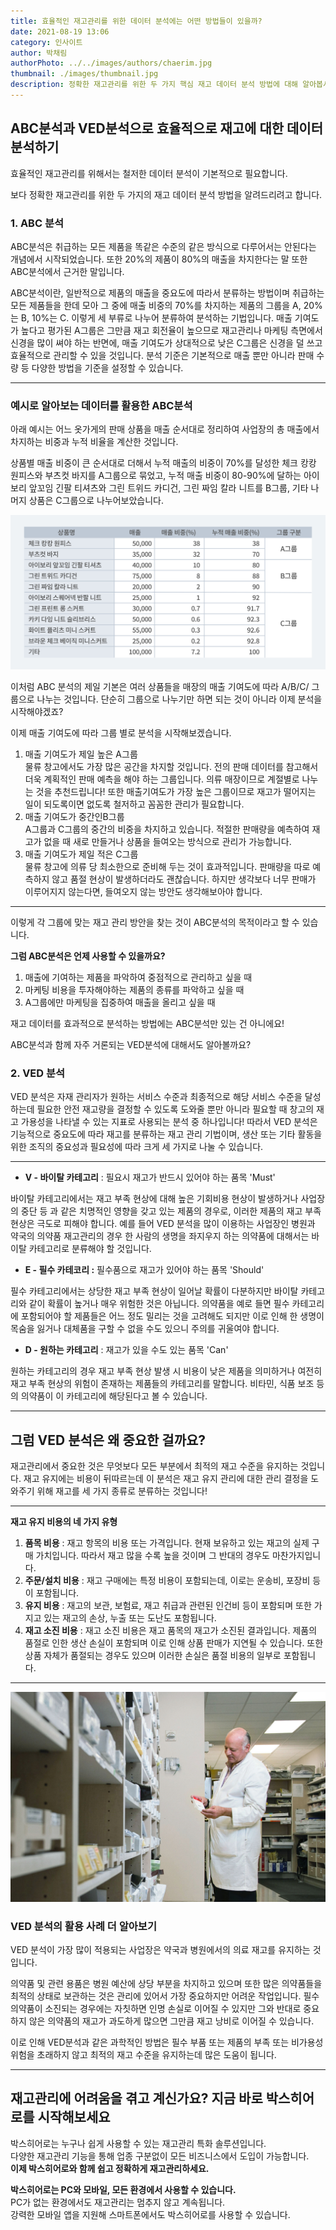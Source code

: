 ```yaml
---
title: 효율적인 재고관리를 위한 데이터 분석에는 어떤 방법들이 있을까?
date: 2021-08-19 13:06
category: 인사이트
author: 박채림
authorPhoto: ../../images/authors/chaerim.jpg
thumbnail: ./images/thumbnail.jpg
description: 정확한 재고관리를 위한 두 가지 핵심 재고 데이터 분석 방법에 대해 알아봅시다!
---
```


## ABC분석과 VED분석으로 효율적으로 재고에 대한 데이터 분석하기

효율적인 재고관리를 위해서는 철저한 데이터 분석이 기본적으로 필요합니다.

보다 정확한 재고관리를 위한 두 가지의 재고 데이터 분석 방법을 알려드리려고 합니다.

### 1. ABC 분석

ABC분석은 취급하는 모든 제품을 똑같은 수준의 같은 방식으로 다루어서는 안된다는 개념에서 시작되었습니다. 또한 20%의 제품이 80%의 매출을 차지한다는 말 또한 ABC분석에서 근거한 말입니다.

ABC분석이란, 일반적으로 제품의 매출을 중요도에 따라서 분류하는 방법이며 취급하는 모든 제품들을 한데 모아 그 중에 매출 비중의 70%를 차지하는 제품의 그룹을 A, 20%는 B, 10%는 C. 이렇게 세 부류로 나누어 분류하여 분석하는 기법입니다. 매출 기여도가 높다고 평가된 A그룹은 그만큼 재고 회전율이 높으므로 재고관리나 마케팅 측면에서 신경을 많이 쎠야 하는 반면에, 매출 기여도가 상대적으로 낮은 C그룹은 신경을 덜 쓰고 효율적으로 관리할 수 있을 것입니다. 분석 기준은 기본적으로 매출 뿐만 아니라 판매 수량 등 다양한 방법을 기준을 설정할 수 있습니다.

---

### 예시로 알아보는 데이터를 활용한 ABC분석

아래 예시는 어느 옷가게의 판매 상품을 매출 순서대로 정리하여 사업장의 총 매출에서 차지하는 비중과 누적 비율을 계산한 것입니다.

상품별 매출 비중이 큰 순서대로 더해서 누적 매출의 비중이 70%를 달성한 체크 캉캉 원피스와 부츠컷 바지를 A그룹으로 묶었고, 누적 매출 비중이 80-90%에 달하는 아이보리 앞꼬임 긴팔 티셔츠와 그린 트위드 카디건, 그린 짜임 칼라 니트를 B그룹, 기타 나머지 상품은 C그룹으로 나누어보았습니다.

![재고 비용 관리는 철저히](./images/1.png)

이처럼 ABC 분석의 제일 기본은 여러 상품들을 매장의 매출 기여도에 따라 A/B/C/ 그룹으로 나누는 것입니다. 단순히 그룹으로 나누기만 하면 되는 것이 아니라 이제 분석을 시작해야겠죠?

이제 매출 기여도에 따라 그룹 별로 분석을 시작해보겠습니다.

1. 매출 기여도가 제일 높은 A그룹<br/>
   물류 창고에서도 가장 많은 공간을 차지할 것입니다. 전의 판매 데이터를 참고해서 더욱 계획적인 판매 예측을 해야 하는 그룹입니다. 의류 매장이므로 계절별로 나누는 것을 추천드립니다! 또한 매출기여도가 가장 높은 그룹이므로 재고가 떨어지는 일이 되도록이면 없도록 철저하고 꼼꼼한 관리가 필요합니다.
2. 매출 기여도가 중간인B그룹<br/>
   A그룹과 C그룹의 중간의 비중을 차지하고 있습니다. 적절한 판매량을 예측하여 재고가 없을 때 새로 만들거나 상품을 들여오는 방식으로 관리가 가능합니다.
3. 매출 기여도가 제일 적은 C그룹<br/>
   물류 창고에 의류 당 최소한으로 준비해 두는 것이 효과적입니다. 판매량을 따로 예측하지 않고 품절 현상이 발생하더라도 괜찮습니다. 하지만 생각보다 너무 판매가 이루어지지 않는다면, 들여오지 않는 방안도 생각해보아야 합니다.

---

이렇게 각 그룹에 맞는 재고 관리 방안을 찾는 것이 ABC분석의 목적이라고 할 수 있습니다.

**그럼 ABC분석은 언제 사용할 수 있을까요?**

1. 매출에 기여하는 제품을 파악하여 중점적으로 관리하고 싶을 때
2. 마케팅 비용을 투자해야하는 제품의 종류를 파악하고 싶을 때
3. A그룹에만 마케팅을 집중하여 매출을 올리고 싶을 때

재고 데이터를 효과적으로 분석하는 방법에는 ABC분석만 있는 건 아니에요!

ABC분석과 함께 자주 거론되는 VED분석에 대해서도 알아볼까요?

### 2. VED 분석

VED 분석은 자재 관리자가 원하는 서비스 수준과 최종적으로 해당 서비스 수준을 달성하는데 필요한 안전 재고량을 결정할 수 있도록 도와줄 뿐만 아니라 필요할 때 창고의 재고 가용성을 나타낼 수 있는 지표로 사용되는 분석 중 하나입니다! 따라서 VED 분석은 기능적으로 중요도에 따라 재고를 분류하는 재고 관리 기법이며, 생산 또는 기타 활동을 위한 조직의 중요성과 필요성에 따라 크게 세 가지로 나눌 수 있습니다.

---

- **V - 바이탈 카테고리** : 필요시 재고가 반드시 있어야 하는 품목 'Must'

바이탈 카테고리에서는 재고 부족 현상에 대해 높은 기회비용 현상이 발생하거나 사업장의 중단 등 과 같은 치명적인 영향을 갖고 있는 제품의 경우로, 이러한 제품의 재고 부족 현상은 극도로 피해야 합니다. 예를 들어 VED 분석을 많이 이용하는 사업장인 병원과 약국의 의약품 재고관리의 경우 한 사람의 생명을 좌지우지 하는 의약품에 대해서는 바이탈 카테고리로 분류해야 할 것입니다.

- **E - 필수 카테코리 :** 필수품으로 재고가 있어야 하는 품목 'Should'

필수 카테고리에서는 상당한 재고 부족 현상이 일어날 확률이 다분하지만 바이탈 카테고리와 같이 확률이 높거나 매우 위험한 것은 아닙니다. 의약품을 예로 들면 필수 카테고리에 포함되어야 할 제품들은 어느 정도 밀리는 것을 고려해도 되지만 이로 인해 한 생명이 목숨을 잃거나 대체품을 구할 수 없을 수도 있으니 주의를 귀울여야 합니다.

- **D - 원하는 카테고리** : 재고가 있을 수도 있는 품목 'Can'

원하는 카테고리의 경우 재고 부족 현상 발생 시 비용이 낮은 제품을 의미하거나 여전히 재고 부족 현상의 위험이 존재하는 제품들의 카테고리를 말합니다. 비타민, 식품 보조 등의 의약품이 이 카테고리에 해당된다고 볼 수 있습니다.

---

## 그럼 VED 분석은 왜 중요한 걸까요?

재고관리에서 중요한 것은 무엇보다 모든 부분에서 최적의 재고 수준을 유지하는 것입니다. 재고 유지에는 비용이 뒤따르는데 이 분석은 재고 유지 관리에 대한 관리 결정을 도와주기 위해 재고를 세 가지 종류로 분류하는 것입니다!

---

**재고 유지 비용의 네 가지 유형**

1. **품목 비용** : 재고 항목의 비용 또는 가격입니다. 현재 보유하고 있는 재고의 실제 구매 가치입니다. 따라서 재고 많을 수록 높을 것이며 그 반대의 경우도 마찬가지입니다.
2. **주문/설치 비용** : 재고 구매에는 특정 비용이 포함되는데, 이로는 운송비, 포장비 등이 포함됩니다.
3. **유지 비용** : 재고의 보관, 보험료, 재고 취급과 관련된 인건비 등이 포함되며 또한 가지고 있는 재고의 손상, 누출 또는 도난도 포함됩니다.
4. **재고 소진 비용** : 재고 소진 비용은 재고 품목의 재고가 소진된 결과입니다. 제품의 품절로 인한 생산 손실이 포함되며 이로 인해 상품 판매가 지연될 수 있습니다. 또한 상품 자체가 품절되는 경우도 있으며 이러한 손실은 품절 비용의 일부로 포함됩니다.

---

![VED 분석 어렵지 않아요](./images/2.jpg)

### **VED 분석의 활용 사례 더 알아보기**

VED 분석이 가장 많이 적용되는 사업장은 약국과 병원에서의 의료 재고를 유지하는 것입니다.

의약품 및 관련 용품은 병원 예산에 상당 부분을 차지하고 있으며 또한 많은 의약품들을 최적의 상태로 보관하는 것은 관리에 있어서 가장 중요하지만 어려운 작업입니다. 필수 의약품이 소진되는 경우에는 자칫하면 인명 손실로 이어질 수 있지만 그와 반대로 중요하지 않은 의약품의 재고가 과도하게 많으면 그만큼 재고 낭비로 이어질 수 있습니다.

이로 인해 VED분석과 같은 과학적인 방법은 필수 부품 또는 제품의 부족 또는 비가용성 위험을 초래하지 않고 최적의 재고 수준을 유지하는데 많은 도움이 됩니다.

---

## 재고관리에 어려움을 겪고 계신가요? 지금 바로 박스히어로를 시작해보세요

박스히어로는 누구나 쉽게 사용할 수 있는 재고관리 특화 솔루션입니다.<br/>
다양한 재고관리 기능을 통해 업종 구분없이 모든 비즈니스에서 도입이 가능합니다.<br/>
**이제 박스히어로와 함께 쉽고 정확하게 재고관리하세요.**

<tip-box>

**박스히어로는 PC와 모바일, 모든 환경에서 사용할 수 있습니다.**<br/>
PC가 없는 환경에서도 재고관리는 멈추지 않고 계속됩니다.<br/>
강력한 모바일 앱을 지원해 스마트폰에서도 박스히어로를 사용할 수 있습니다.

</tip-box>
